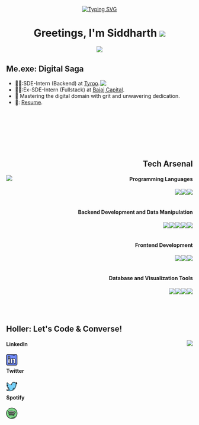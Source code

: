 <p align="center">
    <a href="https://git.io/typing-svg"><img src="https://readme-typing-svg.demolab.com?font=Source+Code+Pro&pause=1000&color=1AF72E&random=false&width=600&lines=crafting+code+like+a+maestro+orchestrates+music.;" alt="Typing SVG" />
    </a>
</p>

<div align="center">
   <h1>Greetings, I'm Siddharth <img src="https://media.giphy.com/media/hvRJCLFzcasrR4ia7z/giphy.gif" width="25px">
   </h1>
</div>

<div align="center">
   <img src="https://media4.giphy.com/media/v1.Y2lkPTc5MGI3NjExaGxzanB0Y3psdGs0dG8zOXNrcnB0NGRneDVhanB1cmt3b21jdzUxbyZlcD12MV9pbnRlcm5hbF9naWZfYnlfaWQmY3Q9cw/MZ7yrimhG3DThJqHjl/giphy.gif" width="120px">
</div>

<div align="left">
   <h2>Me.exe: Digital Saga
   </h2>

   <img align="right" src="https://media0.giphy.com/media/3o7aD25MovvtfQoENy/giphy.gif?cid=ecf05e478qxnt7urzjgh1gt3bqkasmui5mg19088vz0xgiuc&ep=v1_gifs_related&rid=giphy.gif&ct=g" width="250px">

  - 👨‍💼:SDE-Intern (Backend) at [Tyroo](https://tyroo.com/).
  - 👨‍💼:Ex-SDE-Intern (Fullstack) at [Bajaj Capital](https://www.bajajcapital.com/).
  - :lion: Mastering the digital domain with grit and unwavering dedication.
  - 📂: [Resume](https://drive.google.com/file/d/1GAy-lpUVIjy-FK0o_LUgs_pcWBcI19e2/view?usp=drive_link).
</div>

<br>
<br>
<br>
<br>
<br>
<br>


<div>
   <h2 align="right">Tech Arsenal</h2>

   <img align="left" src="https://media3.giphy.com/media/v1.Y2lkPTc5MGI3NjExZ3M5dDV3cWpibnE2cm1lbXdranJiNWQzaDI5dmNsdzllbHhoN3h1NiZlcD12MV9pbnRlcm5hbF9naWZfYnlfaWQmY3Q9Zw/10jYACUrFLPQC4/giphy.gif" width="250px">

   <h4 align="right">Programming Languages</h4>
   
   <img align="right" src="https://img.shields.io/badge/python--white%20?style=for-the-badge&logo=python&logoColor=white&labelColor=blue">
   &nbsp;&nbsp;&nbsp;
   <img align="right" src="https://img.shields.io/badge/C%2B%2B-%20-white%20?style=for-the-badge&logo=C%2B%2B&logoColor=white&labelColor=blue">
   &nbsp;&nbsp;&nbsp;
   <img align="right" src="https://img.shields.io/badge/Javascript-%20-white%20?style=for-the-badge&logo=javascript&logoColor=white&labelColor=yellow">

   <br>
   <br>

   <h4 align="right">Backend Development and Data Manipulation</h4>
   
   <img align="right" src="https://img.shields.io/badge/Numpy-%20-white?style=for-the-badge&logo=Numpy&logoColor=white&label=NumPy&labelColor=blue">
   &nbsp;&nbsp;&nbsp;
   <img align="right" src="https://img.shields.io/badge/Pandas-%20-yellow?style=for-the-badge&logo=Pandas&label=Pandas&labelColor=darkblue%20">
   &nbsp;&nbsp;&nbsp;
   <img align="right" src="https://img.shields.io/badge/Flask--white%20?style=for-the-badge&logo=flask&logoColor=white&labelColor=blue">
   &nbsp;&nbsp;&nbsp;
   <img align="right" src="https://img.shields.io/badge/Express-%20-black?style=for-the-badge&logo=Node.js&logoColor=black&label=Express&labelColor=white">
   &nbsp;&nbsp;&nbsp;
   <img align="right" src="https://img.shields.io/badge/NodeJS-%20-green?style=for-the-badge&logo=Node.js&label=NodeJS&labelColor=gray">

   <br>
   <br>

   <h4 align="right">Frontend Development</h4>
   
   <img align="right" src="https://img.shields.io/badge/React-%20-grey?style=for-the-badge&logo=React&label=React&labelColor=blue">
    &nbsp;&nbsp;&nbsp;
   <img align="right" src="https://img.shields.io/badge/Bootstrap-%20-white?style=for-the-badge&logo=Bootstrap&label=Bootstrap&labelColor=purple">
   &nbsp;&nbsp;&nbsp;
   <img align="right" src="https://img.shields.io/badge/Tailwind-%20-blue?style=for-the-badge&logo=Tailwind&logoColor=blue&label=Tailwind&labelColor=white">

   <br>
   <br>

   <h4 align="right">Database and Visualization Tools</h4>
   <img align="right" src="https://img.shields.io/badge/mySQL-%20-blue?style=for-the-badge&logo=mysql&logoColor=blue&label=MYSQL&labelColor=white">
   &nbsp;&nbsp;&nbsp;
   <img align="right" src="https://img.shields.io/badge/MongoDB-%20-white?style=for-the-badge&logo=mongodb&logoColor=white&label=MongoDB&labelColor=green">
   &nbsp;&nbsp;&nbsp;
   <img align="right" src="https://img.shields.io/badge/Kibana-%20-purple?style=for-the-badge&logo=Kibana&logoColor=purple&labelColor=green">
   &nbsp;&nbsp;&nbsp;
   <img align="right" src="https://img.shields.io/badge/ES-%20-blue?style=for-the-badge&logo=Elasticsearch&logoColor=blue&labelColor=yellow">
   
</div>

<br>
<br>
<br>

<div align="right">
  <h2 align="left">Holler: Let's Code & Converse!</h2>

  <img align="right" src="https://spotify-github-profile.vercel.app/api/view?uid=or5hur93y7gyik9rmm9n453sv&cover_image=true&theme=default&show_offline=false&background_color=030303&interchange=true&bar_color=50f252)](https://github.com/kittinan/spotify-github-profile">

   <h4 align="left">LinkedIn</h4>
   <a href="linkedin.com/in/siddharth-juyal-a30920201/"><img align="left" height="30" src="https://raw.githubusercontent.com/8bithemant/8bithemant/master/linkedin.png?raw=true"></a>

   <br>

   <h4 align="left">Twitter</h4>
   <a href="https://twitter.com/siddharth_juyal"><img align="left" height="30" src="https://raw.githubusercontent.com/8bithemant/8bithemant/master/twitter.png?raw=true"></a>
   
   <br>

   <h4 align="left">Spotify</h4>
   <a href="https://open.spotify.com/user/or5hur93y7gyik9rmm9n453sv?si=a8e440ea3a21484a"><img align="left" height="30" src="https://raw.githubusercontent.com/8bithemant/8bithemant/master/spotify.png?raw=true"></a>
   
   <br>

</div>


